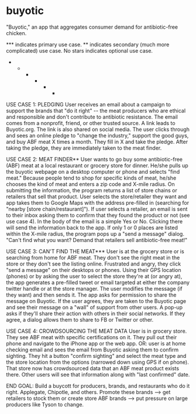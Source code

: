 buyotic
=======

"Buyotic," an app that aggregates consumer demand for antibiotic-free chicken.

*** indicates primary use case.
** indicates secondary (much more complicated) use case.
No stars indicates optional use case.

- + - + - +

USE CASE 1: PLEDGING
User receives an email about a campaign to support the brands that "do it right" -- the meat producers who are ethical and responsible and don't contribute to antibiotic resistance. The email comes from a nonprofit, friend, or other trusted source. A link leads to Buyotic.org. The link is also shared on social media.
The user clicks through and sees an online pledge to "change the industry," support the good guys, and buy ABF meat X times a month. They fill in X and take the pledge.
After taking the pledge, they are immediately taken to the meat finder.

USE CASE 2: MEAT FINDER**
User wants to go buy some antibiotic-free (ABF) meat at a local restaurant or grocery store for dinner. He/she pulls up the buyotic webpage on a desktop computer or phone and selects "find meat."
Because people tend to shop for specific kinds of meat, he/she chooses the kind of meat and enters a zip code and X-mile radius.
On submitting the information, the program returns a list of store chains or retailers that sell that product. User selects the store/retailer they want and app takes them to Google Maps with the address pre-filled in (searching for "nearby [store chain/restaurant]").
If user selects a retailer, an email is sent to their inbox asking them to confirm that they found the product or not (see use case 4). In the body of the email is a simple Yes or No. Clicking there will send the information back to the app.
If only 1 or 0 places are listed within the X-mile radius, the program pops up a "send a message" dialog. "Can't find what you want? Demand that retailers sell antibiotic-free meat!"

USE CASE 3: CAN'T FIND THE MEAT***
User is at the grocery store or is searching from home for ABF meat. They don't see the right meat in the store or they don't see the listing online. Frustrated and angry, they click "send a message" on their desktops or phones.
Using their GPS location (phones) or by asking the user to select the store they're at (or angry at), the app generates a pre-filled tweet or email targeted at either the company twitter handle or at the store manager.
The user modifies the message (if they want) and then sends it.
The app asks for permission to share the message on Buyotic. If the user agrees, they are taken to the Buyotic page and see their message on a "wall" of support from other users.
A pop-up asks if they'll share their action with others in their social networks. If they agree, a dialog allows them to share to FB or Twitter or other.

USE CASE 4: CROWDSOURCING THE MEAT DATA
User is in grocery store. They see ABF meat with specific certifications on it. They pull out their phone and navigate to the iPhone app or the web app.
OR: user is at home checking email and sees the email from Buyotic asking them to confirm sighting.
They hit a button "confirm sighting" and select the meat type and the store location from the options (narrowed down using GPS if on phone).
That store now has crowdsourced data that an ABF meat product exists there. Other users will see that information along with "last confirmed" date.

END GOAL:
Build a buycott for producers, brands, and restaurants who do it right.
Applegate, Chipotle, and others.
Promote these brands --> get retailers to stock them or create store ABF brands --> put pressure on large producers like Tyson to change.